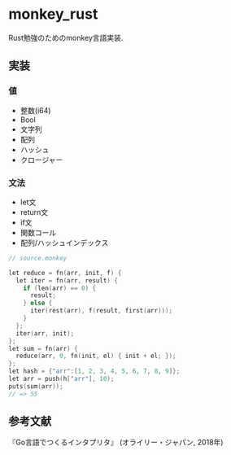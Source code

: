 # monkey_rust

Rust勉強のためのmonkey言語実装.

## 実装

### 値

* 整数(i64)
* Bool
* 文字列
* 配列
* ハッシュ
* クロージャー

### 文法

* let文
* return文
* if文
* 関数コール
* 配列/ハッシュインデックス

```c
// source.monkey

let reduce = fn(arr, init, f) {
  let iter = fn(arr, result) {
    if (len(arr) == 0) {
      result;
    } else {
      iter(rest(arr), f(result, first(arr)));
    }
  };
  iter(arr, init);
};
let sum = fn(arr) {
  reduce(arr, 0, fn(init, el) { init + el; });
};
let hash = {"arr":[1, 2, 3, 4, 5, 6, 7, 8, 9]};
let arr = push(h["arr"], 10);
puts(sum(arr));
// => 55
```


## 参考文献

『Go言語でつくるインタプリタ』 (オライリー・ジャパン, 2018年)
